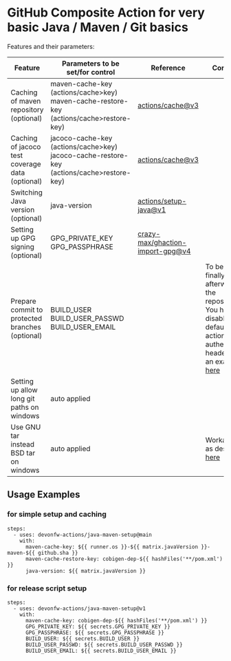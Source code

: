 # GitHub Composite Action for very basic Java / Maven / Git basics

Features and their parameters: 

| Feature  | Parameters to be set/for control  | Reference | Comment |
|---|---|---|---|
| Caching of maven repository (optional)  | maven-cache-key (actions/cache>key)<br />maven-cache-restore-key (actions/cache>restore-key)  | [actions/cache@v3](https://github.com/actions/cache/blob/main/examples.md#java---maven)  | |
| Caching of jacoco test coverage data (optional)  | jacoco-cache-key (actions/cache>key)<br />jacoco-cache-restore-key (actions/cache>restore-key)  | [actions/cache@v3](https://github.com/actions/cache/)  | |
| Switching Java version (optional)  | java-version  | [actions/setup-java@v1](https://github.com/actions/setup-java#supported-version-syntax)  | |
| Setting up GPG signing (optional)  | GPG_PRIVATE_KEY<br />GPG_PASSPHRASE  | [crazy-max/ghaction-import-gpg@v4](https://github.com/devonfw-actions/java-maven-setup/blob/main/action.yml#L55)  |   |
| Prepare commit to protected branches (optional)  | BUILD_USER<br />BUILD_USER_PASSWD<br />BUILD_USER_EMAIL  |   | To be able to finally push afterwards to the repository. You have to disable default github actions authentication header. See an example [here](https://github.com/devonfw/cobigen/blob/eb8519c4dd69b307dd1e669eeab0bfba59c1c1a1/release.sh#L171) |
| Setting up allow long git paths on windows  | auto applied  |   |   |
| Use GNU tar instead BSD tar on windows  | auto applied  |   | Workaround as described [here](https://github.com/actions/cache/issues/576#issuecomment-830796954) |

## Usage Examples

### for simple setup and caching
```
steps:
  - uses: devonfw-actions/java-maven-setup@main
    with:
      maven-cache-key: ${{ runner.os }}-${{ matrix.javaVersion }}-maven-${{ github.sha }}
      maven-cache-restore-key: cobigen-dep-${{ hashFiles('**/pom.xml') }}
      java-version: ${{ matrix.javaVersion }}
```

### for release script setup
```
steps:
  - uses: devonfw-actions/java-maven-setup@v1
    with:
      maven-cache-key: cobigen-dep-${{ hashFiles('**/pom.xml') }}
      GPG_PRIVATE_KEY: ${{ secrets.GPG_PRIVATE_KEY }}
      GPG_PASSPHRASE: ${{ secrets.GPG_PASSPHRASE }}
      BUILD_USER: ${{ secrets.BUILD_USER }}
      BUILD_USER_PASSWD: ${{ secrets.BUILD_USER_PASSWD }}
      BUILD_USER_EMAIL: ${{ secrets.BUILD_USER_EMAIL }}
```
